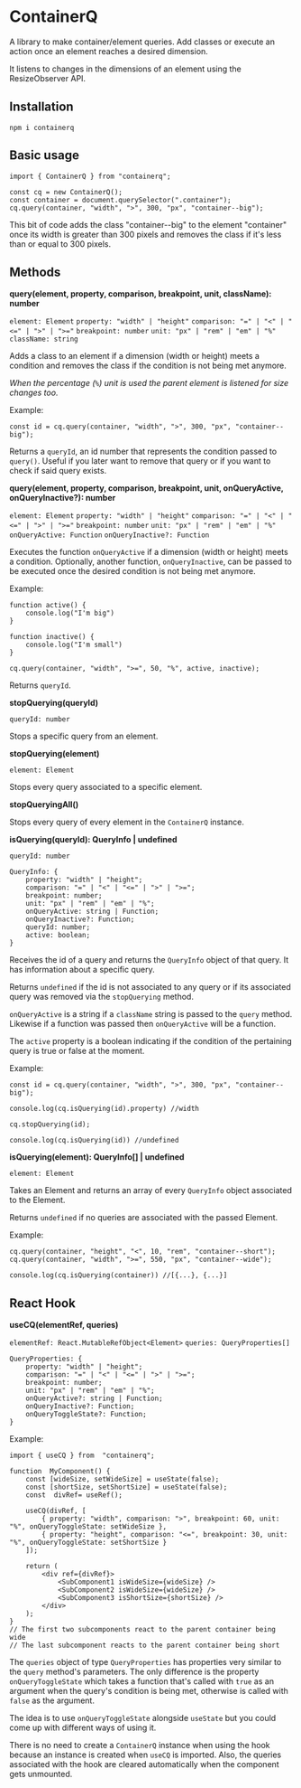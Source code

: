 # ContainerQ

A library to make container/element queries. Add classes or execute an action once an element reaches a desired dimension.

It listens to changes in the dimensions of an element using the ResizeObserver API.

## Installation

    npm i containerq

## Basic usage

    import { ContainerQ } from "containerq";

    const cq = new ContainerQ();
    const container = document.querySelector(".container");
    cq.query(container, "width", ">", 300, "px", "container--big");

This bit of code adds the class "container--big" to the element "container" once its width is greater than 300 pixels and removes the class if it's less than or equal to 300 pixels.

## Methods

**query(element, property, comparison, breakpoint, unit, className): number**

`element: Element`
`property: "width" | "height"`
`comparison: "=" | "<" | "<=" | ">" | ">="`
`breakpoint: number`
`unit: "px" | "rem" | "em" | "%"`
`className: string`

Adds a class to an element if a dimension (width or height) meets a condition and removes the class if the condition is not being met anymore.

_When the percentage (`%`) unit is used the parent element is listened for size changes too._

Example:

`const id = cq.query(container, "width", ">", 300, "px", "container--big");`

Returns a `queryId`, an id number that represents the condition passed to `query()`. Useful if you later want to remove that query or if you want to check if said query exists.

**query(element, property, comparison, breakpoint, unit, onQueryActive, onQueryInactive?): number**

`element: Element`
`property: "width" | "height"`
`comparison: "=" | "<" | "<=" | ">" | ">="`
`breakpoint: number`
`unit: "px" | "rem" | "em" | "%"`
`onQueryActive: Function`
`onQueryInactive?: Function`

Executes the function `onQueryActive` if a dimension (width or height) meets a condition. Optionally, another function, `onQueryInactive`, can be passed to be executed once the desired condition is not being met anymore.

Example:

    function active() {
    	console.log("I'm big")
    }

    function inactive() {
    	console.log("I'm small")
    }

    cq.query(container, "width", ">=", 50, "%", active, inactive);

Returns `queryId`.

**stopQuerying(queryId)**

`queryId: number`

Stops a specific query from an element.

**stopQuerying(element)**

`element: Element`

Stops every query associated to a specific element.

**stopQueryingAll()**

Stops every query of every element in the `ContainerQ` instance.

**isQuerying(queryId): QueryInfo | undefined**

`queryId: number`

    QueryInfo: {
        property: "width" | "height";
        comparison: "=" | "<" | "<=" | ">" | ">=";
        breakpoint: number;
        unit: "px" | "rem" | "em" | "%";
        onQueryActive: string | Function;
        onQueryInactive?: Function;
        queryId: number;
        active: boolean;
    }

Receives the id of a query and returns the `QueryInfo` object of that query. It has information about a specific query.

Returns `undefined` if the id is not associated to any query or if its associated query was removed via the `stopQuerying` method.

`onQueryActive` is a string if a `className` string is passed to the `query` method. Likewise if a function was passed then `onQueryActive` will be a function.

The `active` property is a boolean indicating if the condition of the pertaining query is true or false at the moment.

Example:

    const id = cq.query(container, "width", ">", 300, "px", "container--big");

    console.log(cq.isQuerying(id).property) //width

    cq.stopQuerying(id);

    console.log(cq.isQuerying(id)) //undefined

**isQuerying(element): QueryInfo[] | undefined**

`element: Element`

Takes an Element and returns an array of every `QueryInfo` object associated to the Element.

Returns `undefined` if no queries are associated with the passed Element.

Example:

    cq.query(container, "height", "<", 10, "rem", "container--short");
    cq.query(container, "width", ">=", 550, "px", "container--wide");

    console.log(cq.isQuerying(container)) //[{...}, {...}]

## React Hook

**useCQ(elementRef, queries)**

`elementRef: React.MutableRefObject<Element>`
`queries: QueryProperties[]`

    QueryProperties: {
        property: "width" | "height";
        comparison: "=" | "<" | "<=" | ">" | ">=";
        breakpoint: number;
        unit: "px" | "rem" | "em" | "%";
        onQueryActive?: string | Function;
        onQueryInactive?: Function;
        onQueryToggleState?: Function;
    }

Example:

    import { useCQ } from  "containerq";

    function  MyComponent() {
        const [wideSize, setWideSize] = useState(false);
        const [shortSize, setShortSize] = useState(false);
        const  divRef= useRef();

        useCQ(divRef, [
    	    { property: "width", comparison: ">", breakpoint: 60, unit: "%", onQueryToggleState: setWideSize },
    	    { property: "height", comparison: "<=", breakpoint: 30, unit: "%", onQueryToggleState: setShortSize }
        ]);

        return (
    	    <div ref={divRef}>
    		    <SubComponent1 isWideSize={wideSize} />
    		    <SubComponent2 isWideSize={wideSize} />
    		    <SubComponent3 isShortSize={shortSize} />
    	    </div>
        );
    }
    // The first two subcomponents react to the parent container being wide
    // The last subcomponent reacts to the parent container being short

The `queries` object of type `QueryProperties` has properties very similar to the `query` method's parameters. The only difference is the property `onQueryToggleState` which takes a function that's called with `true` as an argument when the query's condition is being met, otherwise is called with `false` as the argument.

The idea is to use `onQueryToggleState` alongside `useState` but you could come up with different ways of using it.

There is no need to create a `ContainerQ` instance when using the hook because an instance is created when `useCQ` is imported. Also, the queries associated with the hook are cleared automatically when the component gets unmounted.
